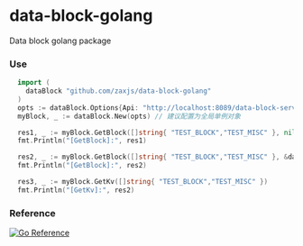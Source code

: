 # data-block-golang
Data block golang package

### Use
``` go
  import (
    dataBlock "github.com/zaxjs/data-block-golang"
  )
  opts := dataBlock.Options{Api: "http://localhost:8089/data-block-service-api/v1/open, Key: "Y2wwemk4aWtnMDAwMjA4bDQ4c3VrZzB5bA==", Ttl: "5m", ShowSysField: true, ShowGroupInfo: true}
  myBlock, _ := dataBlock.New(opts) // 建议配置为全局单例对象

  res1, _ := myBlock.GetBlock([]string{ "TEST_BLOCK","TEST_MISC" }, nil)
  fmt.Println("[GetBlock]:", res1)

  res2, _ := myBlock.GetBlock([]string{ "TEST_BLOCK","TEST_MISC" }, &dataBlock.Options{ShowSysField: false, ShowGroupInfo: false})
  fmt.Println("[GetBlock]:", res2)

  res3, _ := myBlock.GetKv([]string{ "TEST_BLOCK","TEST_MISC" })
  fmt.Println("[GetKv]:", res2)
```

### Reference
[![Go Reference](https://pkg.go.dev/badge/github.com/zaxjs/data-block-golang/tree/main.svg)](https://pkg.go.dev/github.com/zaxjs/data-block-golang/tree/main)